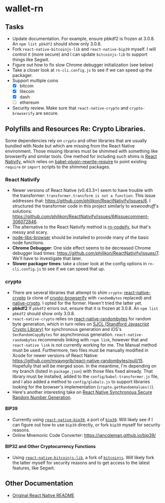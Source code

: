 # wallet-rn

## Tasks
* Update documentation. For example, ensure pbkdf2 is frozen at 3.0.8. An `npm list pbkdf2` should show only 3.0.8.
* Fork `react-native-bitcoinjs-lib` and `react-native-bip39` myself. I will control it (more secure) and I can update `bitcoinjs-lib` to support things like Segwit.
* Figure out how to fix slow Chrome debugger initialization (see below)
* Take a closer look at `rn-cli.config.js` to see if we can speed up the packager.
* Support multiple coins
  * [x] bitcoin
  * [x] litecoin
  * [x] dash
  * [ ] ethereum
* Security review. Make sure that `react-native-crypto` and `crypto-browserify` are secure.


## Polyfills and Resources Re: Crypto Libraries.

Some dependencies rely on `crypto` and other libraries that are usually bundled with Node but which are missing from the React Native environment. Those missing libraries must be shimmed with something like browserify and similar tools. One method for including such shims is [React Nativify](https://github.com/philikon/ReactNativify), which relies on [babel-plugin-rewrite-require](https://www.npmjs.com/package/babel-plugin-rewrite-require) to point existing `require` or `import` scripts to the shimmed packages.

### React Nativify

* Newer versions of React Native (v0.43.3+) seem to have trouble with the transformer: `transformer.transform is not a function`. This issue addresses that: https://github.com/philikon/ReactNativify/issues/6. I structured the transformer code in this project similarly to _wswoodruff_'s solutions: https://github.com/philikon/ReactNativify/issues/6#issuecomment-306072846.
* The alternative to the React Nativify method is [rn-nodeify](https://github.com/mvayngrib/rn-nodeify/), but that's messy and scary.
* [node-libs-browser](https://github.com/webpack/node-libs-browser) should be installed to provide many of the basic node functions.
* **Chrome Debugger**: One side effect seems to be decreased Chrome debugger load times: https://github.com/philikon/ReactNativify/issues/7. We'll have to investigate that later.
* **Slower packager times**: take a closer look at the config options in `rn-cli.config.js` to see if we can speed that up.

### crypto
* There are several libraries that attempt to shim `crypto`: [react-native-crypto](https://github.com/mvayngrib/react-native-crypto) (a clone of [crypto-browserify](https://github.com/crypto-browserify/crypto-browserify) with `randomBytes` replaced) and [native-crypto](https://github.com/calvinmetcalf/native-crypto). I opted for the former. Haven't tried the latter yet.
* **pbkdf2** If `pbkdf2` errors out, ensure that it is frozen at 3.0.8. An `npm list pbkdf2` should show only 3.0.8.
* `react-native-crypto` relies on [react-native-randombytes](https://github.com/mvayngrib/react-native-randombytes) for random byte generation, which in turn relies on [SJCL (Standford Javascript Crypto Library)](https://github.com/bitwiseshiftleft/sjcl/) for synchronous generation and iOS's `SecRandomCopyBytes` for asynchronous generation. `react-native-randombytes` recommends linking with `rnpm link`, however that and `react-native link` is not currently working for me. The Manual method must be used. Furthermore, two files must be manually modified in Xcode for newer versions of React Native: https://github.com/mvayngrib/react-native-randombytes/pull/15. Hopefully that will be merged soon. In the meantime, I'm depending on my branch (listed in `package.json`) with those files fixed already. That library must be installed, added to the `config/babel-transformer.js` file, and I also added a method to `config/globals.js` to support libraries looking for the browser's implementation (`crypto.getRandomValues()`).
* Here's another interesting take on [React Native Synchronous Secure Random Number Generation](https://stackoverflow.com/questions/34732159/react-native-synchronous-secure-random-number-generation).

#### BIP39
* Currently using [`react-native-bip39`](https://github.com/novalabio/react-native-bip39), a port of [`bip39`](https://github.com/bitcoinjs/bip39). Will likely see if I can figure out how to use `bip39` directly, or fork `bip39` myself for security reasons.
* Online Mnemonic Code Converter: https://iancoleman.github.io/bip39/

#### BIP32 and Other Cryptocurrency Functions
* Using [`react-native-bitcoinjs-lib`](https://github.com/novalabio/react-native-bitcoinjs-lib), a fork of [`bitcoinjs`](https://github.com/bitcoinjs/bitcoinjs-lib). Will likely fork the latter myself for security reasons and to get access to the latest features, like Segwit.

## Other Documentation
* [Original React Native README](/docs/react-native.md)
